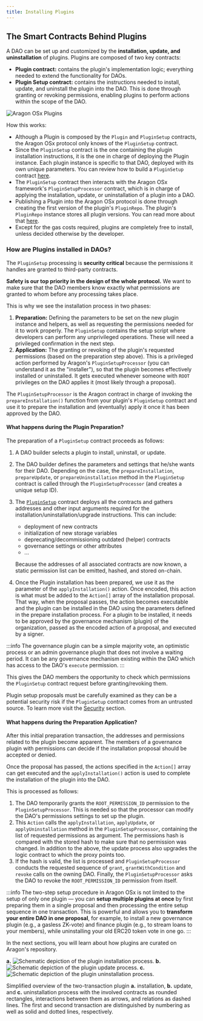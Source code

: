 ```yaml
---
title: Installing Plugins
---
```


## The Smart Contracts Behind Plugins

A DAO can be set up and customized by the **installation, update, and uninstallation** of plugins. Plugins are composed of two key contracts:

- **Plugin contract:** contains the plugin's implementation logic; everything needed to extend the functionality for DAOs.
- **Plugin Setup contract:** contains the instructions needed to install, update, and uninstall the plugin into the DAO. This is done through granting or revoking permissions, enabling plugins to perform actions within the scope of the DAO.

![Aragon OSx Plugins](/img/plugins/what_is_a_plugin.png)

How this works:

- Although a Plugin is composed by the `Plugin` and `PluginSetup` contracts, the Aragon OSx protocol only knows of the `PluginSetup` contract.
- Since the `PluginSetup` contract is the one containing the plugin installation instructions, it is the one in charge of deploying the Plugin instance. Each plugin instance is specific to that DAO, deployed with its own unique parameters. You can review how to build a `PluginSetup` contract [here](../../../../02-how-to-guides/02-plugin-development/index.md).
- The `PluginSetup` contract then interacts with the Aragon OSx framework's `PluginSetupProcessor` contract, which is in charge of applying the installation, update, or uninstallation of a plugin into a DAO.
- Publishing a Plugin into the Aragon OSx protocol is done through creating the first version of the plugin's `PluginRepo`. The plugin's `PluginRepo` instance stores all plugin versions. You can read more about that [here](../../../../02-how-to-guides/02-plugin-development/07-publication/index.md).
- Except for the gas costs required, plugins are completely free to install, unless decided otherwise by the developer.

### How are Plugins installed in DAOs?

The `PluginSetup` processing is **security critical** because the permissions it handles are granted to third-party contracts.

**Safety is our top priority in the design of the whole protocol.** We want to make sure that the DAO members know exactly what permissions are granted to whom before any processing takes place.

This is why we see the installation process in two phases:

1. **Preparation:** Defining the parameters to be set on the new plugin instance and helpers, as well as requesting the permissions needed for it to work properly. The `PluginSetup` contains the setup script where developers can perform any unprivileged operations. These will need a privileged confirmation in the next step.
2. **Application:** The granting or revoking of the plugin's requested permissions (based on the preparation step above). This is a privileged action performed by Aragon's `PluginSetupProcessor` (you can understand it as the "installer"), so that the plugin becomes effectively installed or uninstalled. It gets executed whenever someone with `ROOT` privileges on the DAO applies it (most likely through a proposal).

The `PluginSetupProcessor` is the Aragon contract in charge of invoking the `prepareInstallation()` function from your plugin's `PluginSetup` contract and use it to prepare the installation and (eventually) apply it once it has been approved by the DAO.

#### What happens during the Plugin Preparation?

The preparation of a `PluginSetup` contract proceeds as follows:

1. A DAO builder selects a plugin to install, uninstall, or update.

2. The DAO builder defines the parameters and settings that he/she wants for their DAO. Depending on the case, the `prepareInstallation`, `prepareUpdate`, or `prepareUninstallation` method in the `PluginSetup` contract is called through the `PluginSetupProcessor` (and creates a unique setup ID).

3. The [`PluginSetup`](https://github.com/aragon/osx/blob/develop/packages/contracts/src/framework/plugin/setup/PluginSetupProcessor.sol) contract deploys all the contracts and gathers addresses and other input arguments required for the installation/uninstallation/upgrade instructions. This can include:

   - deployment of new contracts
   - initialization of new storage variables
   - deprecating/decommissioning outdated (helper) contracts
   - governance settings or other attributes
   - ...

   Because the addresses of all associated contracts are now known, a static permission list can be emitted, hashed, and stored on-chain.

4. Once the Plugin installation has been prepared, we use it as the parameter of the `applyInstallation()` action. Once encoded, this action is what must be added to the `Action[]` array of the installation proposal. That way, when the proposal passes, the action becomes executable and the plugin can be installed in the DAO using the parameters defined in the prepare installation process. For a plugin to be installed, it needs to be approved by the governance mechanism (plugin) of the organization, passed as the encoded action of a proposal, and executed by a signer.

:::info
The governance plugin can be a simple majority vote, an optimistic process or an admin governance plugin that does not involve a waiting period. It can be any governance mechanism existing within the DAO which has access to the DAO's `execute` permission.
:::

This gives the DAO members the opportunity to check which permissions the `PluginSetup` contract request before granting/revoking them.

Plugin setup proposals must be carefully examined as they can be a potential security risk if the `PluginSetup` contract comes from an untrusted source. To learn more visit the [Security](./01-security-risk-mitigation.md) section.

<!-- TODO: add a costs sections

Optionally, the proposer can also request refunds for the gas spent for the preparation of the plugin in the proposal.
-->

#### What happens during the Preparation Application?

After this initial preparation transaction, the addresses and permissions related to the plugin become apparent. The members of a governance plugin with permissions can decide if the installation proposal should be accepted or denied.

Once the proposal has passed, the actions specified in the `Action[]` array can get executed and the `applyInstallation()` action is used to complete the installation of the plugin into the DAO.

This is processed as follows:

1. The DAO temporarily grants the `ROOT_PERMISSION_ID` permission to the `PluginSetupProcessor`. This is needed so that the processor can modify the DAO's permissions settings to set up the plugin.
2. This `Action` calls the `applyInstallation`, `applyUpdate`, or `applyUninstallation` method in the `PluginSetupProcessor`, containing the list of requested permissions as argument. The permissions hash is compared with the stored hash to make sure that no permission was changed.
   In addition to the above, the update process also upgrades the logic contract to which the proxy points too.
3. If the hash is valid, the list is processed and `PluginSetupProcessor` conducts the requested sequence of `grant`, `grantWithCondition` and `revoke` calls on the owning DAO.
   Finally, the `PluginSetupProcessor` asks the DAO to revoke the `ROOT_PERMISSION_ID` permission from itself.

:::info
The two-step setup procedure in Aragon OSx is not limited to the setup of only one plugin — you can **setup multiple plugins at once** by first preparing them in a single proposal and then processing the entire setup sequence in one transaction. This is powerful and allows you to **transform your entire DAO in one proposal**, for example, to install a new governance plugin (e.g., a gasless ZK-vote) and finance plugin (e.g., to stream loans to your members), while uninstalling your old ERC20 token vote in one go.
:::

In the next sections, you will learn about how plugins are curated on Aragon's repository.

<div class="center-column">

**a.** ![Schematic depiction of the plugin installation process.](/optimized-svg/plugins/plugin-installation.drawio.svg)
**b.** ![Schematic depiction of the plugin update process.](/optimized-svg/plugins/plugin-update.drawio.svg)
**c.** ![Schematic depiction of the plugin uninstallation process.](/optimized-svg/plugins/plugin-uninstallation.drawio.svg)

<p class="caption">
   Simplified overview of the two-transaction plugin <b>a.</b> installation, <b>b.</b> update, and <b>c.</b> uninstallation process with the involved contracts as rounded rectangles, interactions between them as arrows, and relations as dashed lines. The first and second transaction are distinguished by numbering as well as solid and dotted lines, respectively.
</p>

</div>
